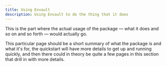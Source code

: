 ```yaml
---
title: Using Envault
description: Using Envault to do the thing that it does
---
```


This is the part where the actual usage of the package &mdash; what it does and so
on and so forth &mdash; would actually go.

This particular page should be a short summary of what the package is and what
it's for, the quickstart will have more details to get up and running quickly,
and then there could in theory be quite a few pages in this section that drill
in with more details.
